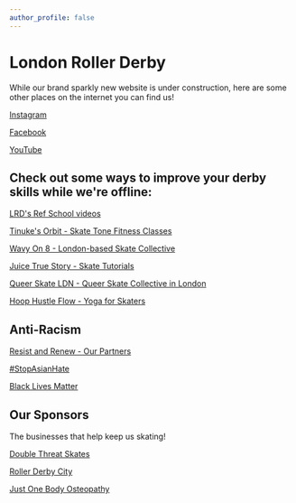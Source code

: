 ```yaml
---
author_profile: false
---
```

# London Roller Derby

While our brand sparkly new website is under construction, here are some other places on the internet you can find us!

[Instagram](https://www.instagram.com/londonrollerderby/)

[Facebook](https://facebook.com/londonrollerderby/)

[YouTube](https://www.youtube.com/user/LRGlive/)


## Check out some ways to improve your derby skills while we're offline:

[LRD's Ref School videos](https://www.youtube.com/watch?v=O9PXVbbmQMg)

[Tinuke's Orbit - Skate Tone Fitness Classes](https://www.instagram.com/tinukes_orbit/?hl=en)

[Wavy On 8 - London-based Skate Collective](https://www.instagram.com/wavyon8/?hl=en-gb)

[Juice True Story - Skate Tutorials](https://www.instagram.com/juice.truestory/)

[Queer Skate LDN - Queer Skate Collective in London](https://www.instagram.com/queerskateldn/?hl=en)

[Hoop Hustle Flow - Yoga for Skaters](https://www.instagram.com/hoophustleflow/)

## Anti-Racism

[Resist and Renew - Our Partners](https://resistrenew.com/)

[#StopAsianHate](https://linktr.ee/LRDStopAsianHate)

[Black Lives Matter](https://linktr.ee/LRDBLM)

## Our Sponsors

The businesses that help keep us skating!

[Double Threat Skates](https://www.doublethreatskates.co.uk/)

[Roller Derby City](http://www.rollerderbycity.com/)

[Just One Body Osteopathy](https://justonebody.com/)

